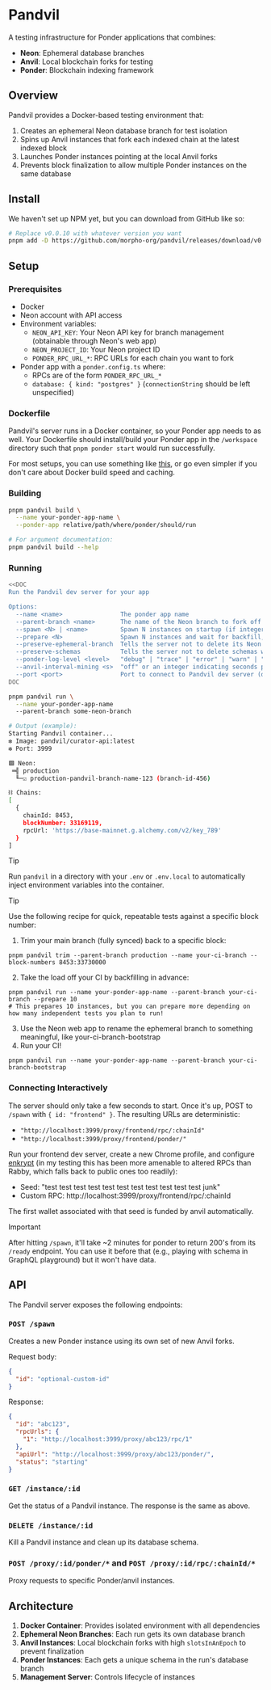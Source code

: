# Pandvil

A testing infrastructure for Ponder applications that combines:

- **Neon**: Ephemeral database branches
- **Anvil**: Local blockchain forks for testing
- **Ponder**: Blockchain indexing framework

## Overview

Pandvil provides a Docker-based testing environment that:

1. Creates an ephemeral Neon database branch for test isolation
2. Spins up Anvil instances that fork each indexed chain at the latest indexed block
3. Launches Ponder instances pointing at the local Anvil forks
4. Prevents block finalization to allow multiple Ponder instances on the same database

## Install

We haven't set up NPM yet, but you can download from GitHub like so:

```bash
# Replace v0.0.10 with whatever version you want
pnpm add -D https://github.com/morpho-org/pandvil/releases/download/v0.0.10/package.tgz
```

## Setup

### Prerequisites

- Docker
- Neon account with API access
- Environment variables:
  - `NEON_API_KEY`: Your Neon API key for branch management (obtainable through Neon's web app)
  - `NEON_PROJECT_ID`: Your Neon project ID
  - `PONDER_RPC_URL_*`: RPC URLs for each chain you want to fork
- Ponder app with a `ponder.config.ts` where:
  - RPCs are of the form `PONDER_RPC_URL_*`
  - `database: { kind: "postgres" }` (`connectionString` should be left unspecified)

### Dockerfile

Pandvil's server runs in a Docker container, so your Ponder app needs to as well.
Your Dockerfile should install/build your Ponder app in the `/workspace` directory
such that `pnpm ponder start` would run successfully.

For most setups, you can use something like [this](./Dockerfile), or go even simpler
if you don't care about Docker build speed and caching.

### Building

```bash
pnpm pandvil build \
  --name your-ponder-app-name \
  --ponder-app relative/path/where/ponder/should/run

# For argument documentation:
pnpm pandvil build --help
```

### Running

```bash
<<DOC
Run the Pandvil dev server for your app

Options:
  --name <name>                The ponder app name
  --parent-branch <name>       The name of the Neon branch to fork off of
  --spawn <N> | <name>         Spawn N instances on startup (if integer), or spawn 1 instance of a given name (if string)
  --prepare <N>                Spawn N instances and wait for backfill, preserving branch on exit for future use
  --preserve-ephemeral-branch  Tells the server not to delete its Neon branch on shutdown
  --preserve-schemas           Tells the server not to delete schemas when killing instances
  --ponder-log-level <level>   "debug" | "trace" | "error" | "warn" | "info" (default: "warn")
  --anvil-interval-mining <s>  "off" or an integer indicating seconds per block
  --port <port>                Port to connect to Pandvil dev server (default: "3999")
DOC

pnpm pandvil run \
  --name your-ponder-app-name
  --parent-branch some-neon-branch

# Output (example):
Starting Pandvil container...
❇︎ Image: pandvil/curator-api:latest
❇︎ Port: 3999

🟩 Neon:
 ═╣ production
  ╙─☑︎ production-pandvil-branch-name-123 (branch-id-456)

⛓️ Chains:
[
  {
    chainId: 8453,
    blockNumber: 33169119,
    rpcUrl: 'https://base-mainnet.g.alchemy.com/v2/key_789'
  }
]
```

> [!TIP]
> Run `pandvil` in a directory with your `.env` or `.env.local` to automatically inject
> environment variables into the container.

> [!TIP]
> Use the following recipe for quick, repeatable tests against a specific block number:
>
> 1. Trim your main branch (fully synced) back to a specific block:  
> ```
> pnpm pandvil trim --parent-branch production --name your-ci-branch --block-numbers 8453:33730000
> ```
> 2. Take the load off your CI by backfilling in advance:
> ```
> pnpm pandvil run --name your-ponder-app-name --parent-branch your-ci-branch --prepare 10
> # This prepares 10 instances, but you can prepare more depending on how many independent tests you plan to run!
> ```
> 3. Use the Neon web app to rename the ephemeral branch to something meaningful, like your-ci-branch-bootstrap
> 4. Run your CI!
> ```
> pnpm pandvil run --name your-ponder-app-name --parent-branch your-ci-branch-bootstrap
> ```

### Connecting Interactively

The server should only take a few seconds to start. Once it's up, POST to `/spawn` with `{ id: "frontend" }`.
The resulting URLs are deterministic:

- `"http://localhost:3999/proxy/frontend/rpc/:chainId"`
- `"http://localhost:3999/proxy/frontend/ponder/"`

Run your frontend dev server, create a new Chrome profile, and configure [enkrypt](https://www.enkrypt.com/)
(in my testing this has been more amenable to altered RPCs than Rabby, which falls back to public ones too readily):

- Seed: "test test test test test test test test test test test junk"
- Custom RPC: http://localhost:3999/proxy/frontend/rpc/:chainId

The first wallet associated with that seed is funded by anvil automatically.

> [!IMPORTANT]
> After hitting `/spawn`, it'll take ~2 minutes for ponder to return 200's from its `/ready` endpoint.
> You can use it before that (e.g., playing with schema in GraphQL playground) but it won't have data.

## API

The Pandvil server exposes the following endpoints:

### `POST /spawn`

Creates a new Ponder instance using its own set of new Anvil forks.

Request body:

```json
{
  "id": "optional-custom-id"
}
```

Response:

```json
{
  "id": "abc123",
  "rpcUrls": {
    "1": "http://localhost:3999/proxy/abc123/rpc/1"
  },
  "apiUrl": "http://localhost:3999/proxy/abc123/ponder/",
  "status": "starting"
}
```

### `GET /instance/:id`

Get the status of a Pandvil instance. The response is the same as above.

### `DELETE /instance/:id`

Kill a Pandvil instance and clean up its database schema.

### `POST /proxy/:id/ponder/*` and `POST /proxy/:id/rpc/:chainId/*`

Proxy requests to specific Ponder/anvil instances.

## Architecture

1. **Docker Container**: Provides isolated environment with all dependencies
2. **Ephemeral Neon Branches**: Each run gets its own database branch
3. **Anvil Instances**: Local blockchain forks with high `slotsInAnEpoch` to prevent finalization
4. **Ponder Instances**: Each gets a unique schema in the run's database branch
5. **Management Server**: Controls lifecycle of instances
